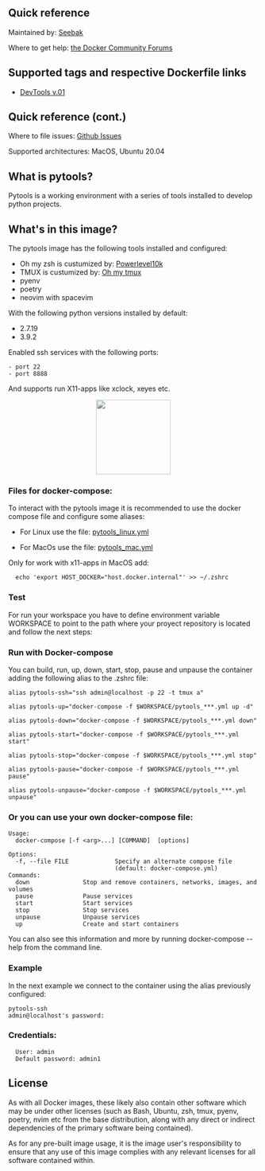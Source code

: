 ## Quick reference 

Maintained by: [Seebak](https://github.com/Seebak-Tech/DevTools/tree/main/Docker/pytools)

Where to get help: [the Docker Community Forums](https://forums.docker.com/)

## Supported tags and respective Dockerfile links

- [DevTools v.01](https://github.com/Seebak-Tech/DevTools/releases/tag/v0.1)

## Quick reference (cont.)

Where to file issues: [Github Issues](https://github.com/Seebak-Tech/DevTools/issues)

Supported architectures: MacOS, Ubuntu 20.04

## What is pytools?

 Pytools is a working environment with a series of tools installed to develop python projects.

## What's in this image?

 The pytools image has the following tools installed and configured:
  - Oh my zsh is custumized by:
  [Powerlevel10k](https://github.com/romkatv/powerlevel10k)
  - TMUX is custumized by: [Oh my tmux ](https://github.com/gpakosz/.tmux)
  - pyenv
  - poetry
  - neovim with spacevim

With the following python versions installed by default:
  - 2.7.19
  - 3.9.2

Enabled ssh services with the following ports:

    - port 22
    - port 8888

And supports run X11-apps like xclock, xeyes etc. 
<p align="center">
  <img width="150" height="150" src="https://user-images.githubusercontent.com/33498584/113649227-ab943180-9653-11eb-960b-d0b2708735ea.jpeg">
</p>

### Files for docker-compose:

To interact with the pytools image it is recommended to use the docker compose file and configure some aliases:

- For Linux use the file: [pytools_linux.yml](https://github.com/Seebak-Tech/DevTools/blob/main/Docker/pytools/pytools_linux.yml)
      
    
- For MacOs use the file: [pytools_mac.yml](https://github.com/Seebak-Tech/DevTools/blob/main/Docker/pytools/pytools_mac.yml)

Only for work with x11-apps in MacOS add: 
 
      echo 'export HOST_DOCKER="host.docker.internal"' >> ~/.zshrc 

### Test

For run your workspace you have to define environment variable WORKSPACE to point to the path where your proyect repository is located and follow the next steps:

### Run with Docker-compose

You can build, run, up, down, start, stop, pause and unpause the container adding the following alias to the .zshrc file:

    alias pytools-ssh="ssh admin@localhost -p 22 -t tmux a"
    
    alias pytools-up="docker-compose -f $WORKSPACE/pytools_***.yml up -d"

    alias pytools-down="docker-compose -f $WORKSPACE/pytools_***.yml down"
    
    alias pytools-start="docker-compose -f $WORKSPACE/pytools_***.yml start"
    
    alias pytools-stop="docker-compose -f $WORKSPACE/pytools_***.yml stop"

    alias pytools-pause="docker-compose -f $WORKSPACE/pytools_***.yml pause"
  
    alias pytools-unpause="docker-compose -f $WORKSPACE/pytools_***.yml unpause"
 

### Or you can use your own docker-compose file:

    Usage:
      docker-compose [-f <arg>...] [COMMAND]  [options]

    Options:
      -f, --file FILE             Specify an alternate compose file
                                  (default: docker-compose.yml)
    Commands:
      down               Stop and remove containers, networks, images, and volumes
      pause              Pause services
      start              Start services
      stop               Stop services
      unpause            Unpause services
      up                 Create and start containers

You can also see this information and more by running docker-compose --help from the command line.

### Example 

 In the next example we connect to the container using the alias previously configured:
        
    pytools-ssh
    admin@localhost's password:

### Credentials:

      User: admin
      Default password: admin1

## License

As with all Docker images, these likely also contain other software which may be under other licenses (such as Bash, Ubuntu, zsh, tmux, pyenv, poetry, nvim etc from the base distribution, along with any direct or indirect dependencies of the primary software being contained).

As for any pre-built image usage, it is the image user's responsibility to ensure that any use of this image complies with any relevant licenses for all software contained within.
